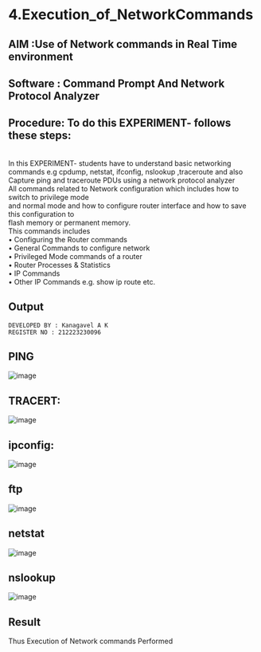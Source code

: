# 4.Execution_of_NetworkCommands
## AIM :Use of Network commands in Real Time environment
## Software : Command Prompt And Network Protocol Analyzer
## Procedure: To do this EXPERIMENT- follows these steps:
<BR>
In this EXPERIMENT- students have to understand basic networking commands e.g cpdump, netstat, ifconfig, nslookup ,traceroute and also Capture ping and traceroute PDUs using a network protocol analyzer 
<BR>
All commands related to Network configuration which includes how to switch to privilege mode
<BR>
and normal mode and how to configure router interface and how to save this configuration to
<BR>
flash memory or permanent memory.
<BR>
This commands includes
<BR>
• Configuring the Router commands
<BR>
• General Commands to configure network
<BR>
• Privileged Mode commands of a router 
<BR>
• Router Processes & Statistics
<BR>
• IP Commands
<BR>
• Other IP Commands e.g. show ip route etc.
<BR>

## Output
```
DEVELOPED BY : Kanagavel A K
REGISTER NO : 212223230096
```
## PING
![image](https://github.com/user-attachments/assets/d39d274f-23f7-41bb-b54d-81364b7affbd)
## TRACERT:
![image](https://github.com/user-attachments/assets/0277a700-ca52-4434-87a8-2a1b29b568ce)
## ipconfig:
![image](https://github.com/user-attachments/assets/77e939c7-f71d-409f-8c95-e610d2108585)
## ftp
![image](https://github.com/user-attachments/assets/7d813c27-c123-4255-86e6-8cbb7b6dfd29)
## netstat
![image](https://github.com/user-attachments/assets/dd001028-010d-4e1f-87ba-aa674cce953c)
## nslookup
![image](https://github.com/user-attachments/assets/8ff29432-a007-434d-8770-f3d150711e6f)

## Result
Thus Execution of Network commands Performed 
